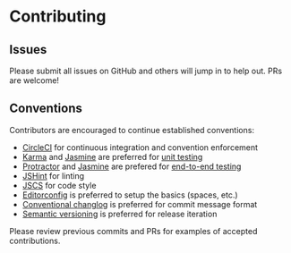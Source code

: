 # Contributing

## Issues

Please submit all issues on GitHub and others will jump in to help out. PRs are welcome!

## Conventions

Contributors are encouraged to continue established conventions:

* [CircleCI](https://cirleci.com/) for continuous integration and convention enforcement
* [Karma](http://karma-runner.github.io/) and [Jasmine](http://jasmine.github.io/) are preferred for [unit testing](https://docs.angularjs.org/guide/unit-testing)
* [Protractor](https://angular.github.io/protractor/#/) and [Jasmine](http://jasmine.github.io/) are prefered for [end-to-end testing](https://docs.angularjs.org/guide/e2e-testing)
* [JSHint](http://jshint.com/) for linting
* [JSCS](http://jscs.info/) for code style
* [Editorconfig](http://editorconfig.org/) is preferred to setup the basics (spaces, etc.)
* [Conventional changlog](https://github.com/ajoslin/conventional-changelog/blob/104b3aae5d65e2fc73b7cbee48ff5f56050a50e8/conventions/angular.md) is preferred for commit message format
* [Semantic versioning](http://semver.org/) is preferred for release iteration

Please review previous commits and PRs for examples of accepted contributions.
